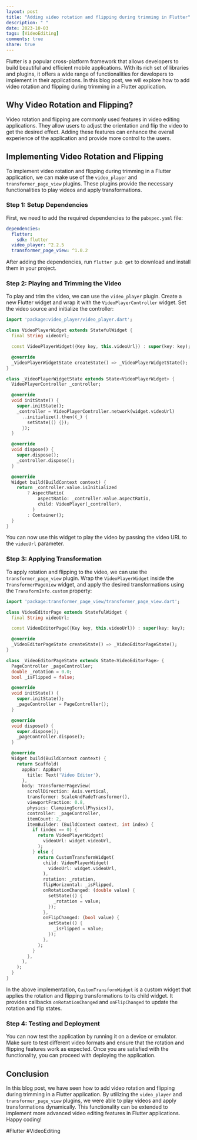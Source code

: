 ```yaml
---
layout: post
title: "Adding video rotation and flipping during trimming in Flutter"
description: " "
date: 2023-10-03
tags: [VideoEditing]
comments: true
share: true
---
```


Flutter is a popular cross-platform framework that allows developers to build beautiful and efficient mobile applications. With its rich set of libraries and plugins, it offers a wide range of functionalities for developers to implement in their applications. In this blog post, we will explore how to add video rotation and flipping during trimming in a Flutter application.

## Why Video Rotation and Flipping?

Video rotation and flipping are commonly used features in video editing applications. They allow users to adjust the orientation and flip the video to get the desired effect. Adding these features can enhance the overall experience of the application and provide more control to the users.

## Implementing Video Rotation and Flipping

To implement video rotation and flipping during trimming in a Flutter application, we can make use of the `video_player` and `transformer_page_view` plugins. These plugins provide the necessary functionalities to play videos and apply transformations.

### Step 1: Setup Dependencies

First, we need to add the required dependencies to the `pubspec.yaml` file:

```yaml
dependencies:
  flutter:
    sdk: flutter
  video_player: ^2.2.5
  transformer_page_view: ^1.0.2
```

After adding the dependencies, run `flutter pub get` to download and install them in your project.

### Step 2: Playing and Trimming the Video

To play and trim the video, we can use the `video_player` plugin. Create a new Flutter widget and wrap it with the `VideoPlayerController` widget. Set the video source and initialize the controller:

```dart
import 'package:video_player/video_player.dart';

class VideoPlayerWidget extends StatefulWidget {
  final String videoUrl;

  const VideoPlayerWidget({Key key, this.videoUrl}) : super(key: key);

  @override
  _VideoPlayerWidgetState createState() => _VideoPlayerWidgetState();
}

class _VideoPlayerWidgetState extends State<VideoPlayerWidget> {
  VideoPlayerController _controller;

  @override
  void initState() {
    super.initState();
    _controller = VideoPlayerController.network(widget.videoUrl)
      ..initialize().then((_) {
        setState(() {});
      });
  }

  @override
  void dispose() {
    super.dispose();
    _controller.dispose();
  }

  @override
  Widget build(BuildContext context) {
    return _controller.value.isInitialized
        ? AspectRatio(
            aspectRatio: _controller.value.aspectRatio,
            child: VideoPlayer(_controller),
          )
        : Container();
  }
}
```

You can now use this widget to play the video by passing the video URL to the `videoUrl` parameter.

### Step 3: Applying Transformation

To apply rotation and flipping to the video, we can use the `transformer_page_view` plugin. Wrap the `VideoPlayerWidget` inside the `TransformerPageView` widget, and apply the desired transformations using the `TransformInfo.custom` property:

```dart
import 'package:transformer_page_view/transformer_page_view.dart';

class VideoEditorPage extends StatefulWidget {
  final String videoUrl;

  const VideoEditorPage({Key key, this.videoUrl}) : super(key: key);

  @override
  _VideoEditorPageState createState() => _VideoEditorPageState();
}

class _VideoEditorPageState extends State<VideoEditorPage> {
  PageController _pageController;
  double _rotation = 0.0;
  bool _isFlipped = false;

  @override
  void initState() {
    super.initState();
    _pageController = PageController();
  }

  @override
  void dispose() {
    super.dispose();
    _pageController.dispose();
  }

  @override
  Widget build(BuildContext context) {
    return Scaffold(
      appBar: AppBar(
        title: Text('Video Editor'),
      ),
      body: TransformerPageView(
        scrollDirection: Axis.vertical,
        transformer: ScaleAndFadeTransformer(),
        viewportFraction: 0.8,
        physics: ClampingScrollPhysics(),
        controller: _pageController,
        itemCount: 2,
        itemBuilder: (BuildContext context, int index) {
          if (index == 0) {
            return VideoPlayerWidget(
              videoUrl: widget.videoUrl,
            );
          } else {
            return CustomTransformWidget(
              child: VideoPlayerWidget(
                videoUrl: widget.videoUrl,
              ),
              rotation: _rotation,
              flipHorizontal: _isFlipped,
              onRotationChanged: (double value) {
                setState(() {
                  _rotation = value;
                });
              },
              onFlipChanged: (bool value) {
                setState(() {
                  _isFlipped = value;
                });
              },
            );
          }
        },
      ),
    );
  }
}
```

In the above implementation, `CustomTransformWidget` is a custom widget that applies the rotation and flipping transformations to its child widget. It provides callbacks `onRotationChanged` and `onFlipChanged` to update the rotation and flip states.

### Step 4: Testing and Deployment

You can now test the application by running it on a device or emulator. Make sure to test different video formats and ensure that the rotation and flipping features work as expected. Once you are satisfied with the functionality, you can proceed with deploying the application.

## Conclusion

In this blog post, we have seen how to add video rotation and flipping during trimming in a Flutter application. By utilizing the `video_player` and `transformer_page_view` plugins, we were able to play videos and apply transformations dynamically. This functionality can be extended to implement more advanced video editing features in Flutter applications. Happy coding!

\#Flutter \#VideoEditing